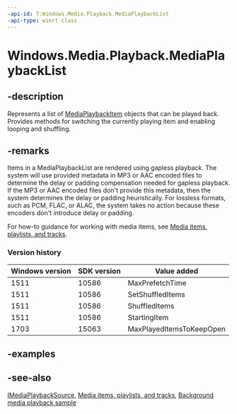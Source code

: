 ```yaml
---
-api-id: T:Windows.Media.Playback.MediaPlaybackList
-api-type: winrt class
---
```


<!-- Class syntax.
public class MediaPlaybackList : Windows.Media.Playback.IMediaPlaybackList, Windows.Media.Playback.IMediaPlaybackList2, Windows.Media.Playback.IMediaPlaybackList3, Windows.Media.Playback.IMediaPlaybackSource
-->

# Windows.Media.Playback.MediaPlaybackList

## -description

Represents a list of [MediaPlaybackItem](mediaplaybackitem.md) objects that can be played back. Provides methods for switching the currently playing item and enabling looping and shuffling.

## -remarks

Items in a MediaPlaybackList are rendered using gapless playback. The system will use provided metadata in MP3 or AAC encoded files to determine the delay or padding compensation needed for gapless playback. If the MP3 or AAC encoded files don't provide this metadata, then the system determines the delay or padding heuristically. For lossless formats, such as PCM, FLAC, or ALAC, the system takes no action because these encoders don't introduce delay or padding.

For how-to guidance for working with media items, see [Media items, playlists, and tracks](https://msdn.microsoft.com/windows/uwp/audio-video-camera/media-playback-with-mediasource).

### Version history

| Windows version | SDK version | Value added |
| -- | -- | -- |
| 1511 | 10586 | MaxPrefetchTime |
| 1511 | 10586 | SetShuffledItems |
| 1511 | 10586 | ShuffledItems |
| 1511 | 10586 | StartingItem |
| 1703 | 15063 | MaxPlayedItemsToKeepOpen |

## -examples

## -see-also

[IMediaPlaybackSource](imediaplaybacksource.md), [Media items, playlists, and tracks](https://msdn.microsoft.com/windows/uwp/audio-video-camera/media-playback-with-mediasource), [Background media playback sample](https://github.com/Microsoft/Windows-universal-samples/tree/dev/Samples/BackgroundMediaPlayback)
